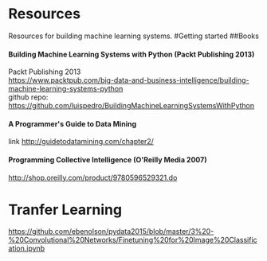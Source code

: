 # Resources
Resources for building machine learning systems. 
#Getting started
##Books
#### Building Machine Learning Systems with Python (Packt Publishing 2013)
Packt Publishing 2013<br>
https://www.packtpub.com/big-data-and-business-intelligence/building-machine-learning-systems-python<br>
github repo: https://github.com/luispedro/BuildingMachineLearningSystemsWithPython

#### A Programmer's Guide to Data Mining
link http://guidetodatamining.com/chapter2/

#### Programming Collective Intelligence (O'Reilly Media 2007)
http://shop.oreilly.com/product/9780596529321.do


# Tranfer Learning
https://github.com/ebenolson/pydata2015/blob/master/3%20-%20Convolutional%20Networks/Finetuning%20for%20Image%20Classification.ipynb
